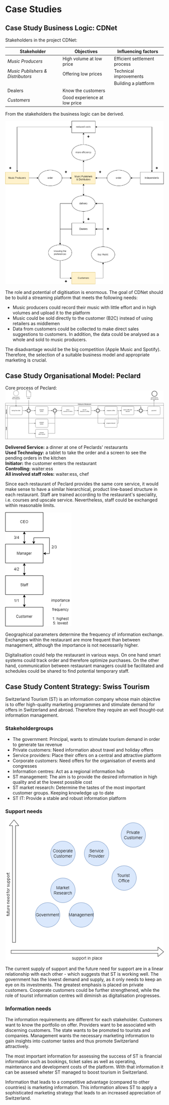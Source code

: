# Case Studies

## Case Study Business Logic: CDNet
Stakeholders in the project CDNet:

| **Stakeholder** 	                | **Objectives** 	             | **Influencing factors** 	    | 
|-----------------	                |----------------	             |-------------------------	    |
| _Music Producers_                 | High volume at low price       | Efficient settlement process |
| _Music Publishers & Distributors_	| Offering low prices            | Technical improvements      	|
|                               	|                                | Building a plattform      	|
| Dealers        	                | Know the customers             |                          	|
| _Customers_      	                | Good experience at low price   |                          	|

From the stakeholders the business logic can be derived.

![CDNet](./resources/CDNET.drawio.png)

The role and potential of digitisation is enormous. The goal of CDNet should be to build a streaming platform that meets the following needs:

- Music producers could record their music with little effort and in high volumes and upload it to the platform
- Music could be sold directly to the customer (B2C) instead of using retailers as middlemen
- Data from customers could be collected to make direct sales suggestions to customers. In addition, the data could be analysed as a whole and sold to music producers.

The disadvantage would be the big competition (Apple Music and Spotify). Therefore, the selection of a suitable business model and appropriate marketing is crucial.

## Case Study Organisational Model: Peclard

Core process of Peclard:  
![Peclard core process](./resources/Peclard_Process.png)

__Delivered Service:__ a dinner at one of Peclards' restaurants  
__Used Technology:__ a tablet to take the order and a screen to see the pending orders in the kitchen  
__Initiator:__ the customer enters the restaurant  
__Controlling:__ waiter:ess  
__All involved staff roles:__ waiter:ess, chef

Since each restaurant of Peclard provides the same core service, it would make sense to have a similar hierarchical, product line-based structure in each restaurant. Staff are trained according to the restaurant's speciality, i.e. courses and upscale service. Nevertheless, staff could be exchanged within reasonable limits.

![Peclard communication](./resources/Peclard_Comm.png)

Geographical parameters determine the frequency of information exchange. Exchanges within the restaurant are more frequent than between management, although the importance is not necessarily higher.

Digitalisation could help the restaurant in various ways. On one hand smart systems could track order and therefore optimize purchases. On the other hand, communication between restaurant managers could be facilitated and schedules could be shared to find potential temporary staff.

## Case Study Content Strategy: Swiss Tourism

Switzerland Tourism (ST) is an information company whose main objective is to offer high-quality marketing programmes and stimulate demand for offers in Switzerland and abroad. Therefore they require an well thought-out information management.

### Stakeholdergroups

- The government: Principal, wants to stimulate tourism demand in order to generate tax revenue
- Private customers: Need information about travel and holiday offers
- Service providers: Place their offers on a central and attractive platform
- Corporate customers: Need offers for the organisation of events and congresses
- Information centres: Act as a regional information hub
- ST management: The aim is to provide the desired information in high quality and at the lowest possible cost
- ST market research: Determine the tastes of the most important customer groups. Keeping knowledge up to date
- ST IT: Provide a stable and robust information platform

### Support needs

![Support needs](./resources/Information_support.png)

The current supply of support and the future need for support are in a linear relationship with each other - which suggests that ST is working well. The government has the lowest demand and supply, as it only needs to keep an eye on its investments. The greatest emphasis is placed on private customers. Cooperate customers could be further strengthened, while the role of tourist information centres will diminish as digitalisation progresses.

### Information needs

The information requirements are different for each stakeholder. Customers want to know the portfolio on offer. Providers want to be associated with discerning customers. The state wants to be promoted to tourists and companies. Management wants the necessary marketing information to gain insights into customer tastes and thus promote Switzerland attractively. 

The most important information for assessing the success of ST is financial information such as bookings, ticket sales as well as operating, maintenance and development costs of the platform. With that information it can be assesed wheter ST managed to boost tourism in Switzerland.

Information that leads to a competitive advantage (compared to other countries) is marketing information. This information allows ST to apply a sophisticated marketing strategy that leads to an increased appreciation of Switzerland.